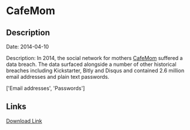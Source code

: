 # CafeMom

## Description

Date: 2014-04-10

Description:
In 2014, the social network for mothers <a href="http://www.cafemom.com" target="_blank" rel="noopener">CafeMom</a> suffered a data breach. The data surfaced alongside a number of other historical breaches including Kickstarter, Bitly and Disqus and contained 2.6 million email addresses and plain text passwords.


['Email addresses', 'Passwords']

## Links

[Download Link](https://link-to.net/1229997/988.4645653815776/dynamic/?r=Y2FmZW1vbS5jb20=)